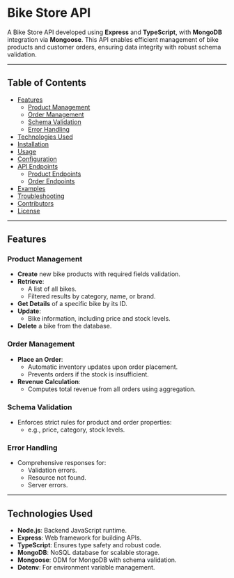# Bike Store API

A Bike Store API developed using **Express** and **TypeScript**, with **MongoDB** integration via **Mongoose**. This API enables efficient management of bike products and customer orders, ensuring data integrity with robust schema validation.

---

## Table of Contents

- [Features](#features)
  - [Product Management](#product-management)
  - [Order Management](#order-management)
  - [Schema Validation](#schema-validation)
  - [Error Handling](#error-handling)
- [Technologies Used](#technologies-used)
- [Installation](#installation)
- [Usage](#usage)
- [Configuration](#configuration)
- [API Endpoints](#api-endpoints)
  - [Product Endpoints](#product-endpoints)
  - [Order Endpoints](#order-endpoints)
- [Examples](#examples)
- [Troubleshooting](#troubleshooting)
- [Contributors](#contributors)
- [License](#license)

---

## Features

### Product Management
- **Create** new bike products with required fields validation.
- **Retrieve**:
  - A list of all bikes.
  - Filtered results by category, name, or brand.
- **Get Details** of a specific bike by its ID.
- **Update**:
  - Bike information, including price and stock levels.
- **Delete** a bike from the database.

### Order Management
- **Place an Order**:
  - Automatic inventory updates upon order placement.
  - Prevents orders if the stock is insufficient.
- **Revenue Calculation**:
  - Computes total revenue from all orders using aggregation.

### Schema Validation
- Enforces strict rules for product and order properties:
  - e.g., price, category, stock levels.
  
### Error Handling
- Comprehensive responses for:
  - Validation errors.
  - Resource not found.
  - Server errors.

---

## Technologies Used

- **Node.js**: Backend JavaScript runtime.
- **Express**: Web framework for building APIs.
- **TypeScript**: Ensures type safety and robust code.
- **MongoDB**: NoSQL database for scalable storage.
- **Mongoose**: ODM for MongoDB with schema validation.
- **Dotenv**: For environment variable management.
